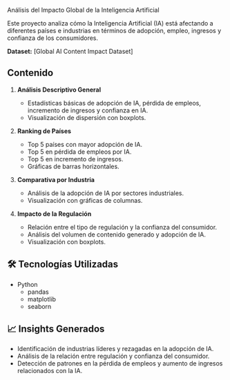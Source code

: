 Análisis del Impacto Global de la Inteligencia Artificial

Este proyecto analiza cómo la Inteligencia Artificial (IA) está afectando a diferentes países e industrias en términos de adopción, empleo, ingresos y confianza de los consumidores.

**Dataset:** [Global AI Content Impact Dataset]

## Contenido

1. **Análisis Descriptivo General**
   - Estadísticas básicas de adopción de IA, pérdida de empleos, incremento de ingresos y confianza en IA.
   - Visualización de dispersión con boxplots.

2. **Ranking de Países**
   - Top 5 países con mayor adopción de IA.
   - Top 5 en pérdida de empleos por IA.
   - Top 5 en incremento de ingresos.
   - Gráficas de barras horizontales.

3. **Comparativa por Industria**
   - Análisis de la adopción de IA por sectores industriales.
   - Visualización con gráficas de columnas.

4. **Impacto de la Regulación**
   - Relación entre el tipo de regulación y la confianza del consumidor.
   - Análisis del volumen de contenido generado y adopción de IA.
   - Visualización con boxplots.

## 🛠️ Tecnologías Utilizadas

- Python
  - pandas
  - matplotlib
  - seaborn

## 📈 Insights Generados

- Identificación de industrias líderes y rezagadas en la adopción de IA.
- Análisis de la relación entre regulación y confianza del consumidor.
- Detección de patrones en la pérdida de empleos y aumento de ingresos relacionados con la IA.
